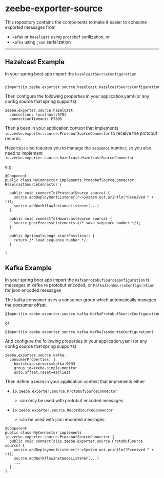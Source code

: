 # zeebe-exporter-source

This repository contains the components to make it easier to consume exported messages from
* `kafak` or `hazelcast` using `protobuf` serilization, or
* `kafka` using `json` serialization

---

## Hazelcast Example

In your spring boot app import the `HazelcastSourceConfiguration`

```

@Import(io.zeebe.exporter.source.hazelcast.HazelcastSourceConfiguration)

```

Then configure the following properties in your application.yaml (or any config source that spring supports)

```
zeebe.exporter.source.hazelcast:
  connection: localhost:5701
  connectionTimeout: PT30S
```

Then a bean in your application context that implements ```io.zeebe.exporter.source.ProtobufSourceConnector``` to receive the protobuf records

Hazelcast also requires you to manage the `sequence` number, so you also need to implement ```io.zeebe.exporter.source.hazelcast.HazelcastSourceConnector```


e.g.

```
@Component
public class MyConnector implements ProtobufSourceConnector, HazelcastSourceConnector {
  
  public void connectTo(ProtobufSource source) {
    source.addDeploymentListener(r->System.out.println("Received " + r));
    source.addWorkflowInstanceListener(...)
  }

  public void connectTo(HazelcastSource source) {
    source.postProcessListener(s->/* save sequence number */);
  }

  public Optional<Long> startPosition() {
    return /* load sequence number */;
  }

}
```



## Kafka Example

In your spring boot app import the `KafkaProtobufSourceConfiguration` is messages in kafka re protobuf encoded, or `KafkaJsonSourceConfiguration` for json encoded messages

The kafka consumer uses a consumer group which automatically manages the consumer offset.

```
@Import(io.zeebe.exporter.source.kafka.KafkaProtobufSourceConfiguration)
```
or
```
@Import(io.zeebe.exporter.source.kafka.KafkaJsonSourceConfiguration)
```

And configure the following properties in your application.yaml (or any config source that spring supports)

```
zeebe.exporter.source.kafka:
  consumerProperties: |
    bootstrap.servers=kafka:9093
    group.id=zeebe-simple-monitor
    auto.offset.reset=earliest

```

Then define a bean in your application context that implements either

* ```io.zeebe.exporter.source.ProtobufSourceConnector```
  * can only be used with protobuf encoded messages
  
* ```io.zeebe.exporter.source.RecordSourceConnector```
  * can be used with json encoded messages. 

```
@Component
public class MyConnector implements io.zeebe.exporter.source.ProtobufSourceConnector {
  public void connectTo(io.zeebe.exporter.source.ProtobufSource source) {
    source.addDeploymentListener(r->System.out.println("Received " + r));
    source.addWorkflowInstanceListener(...)
    ...
  }
}
```